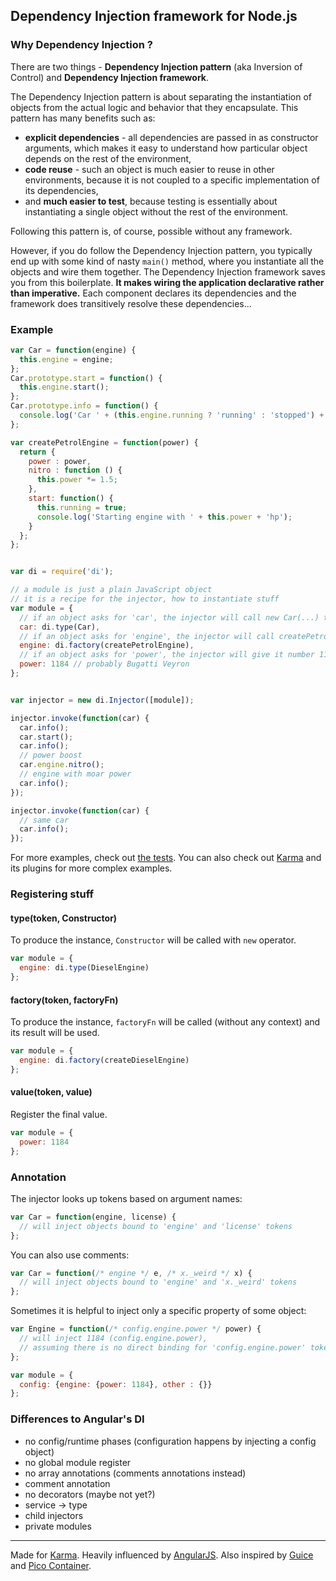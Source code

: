 ## Dependency Injection framework for Node.js

### Why Dependency Injection ?
There are two things - **Dependency Injection pattern** (aka Inversion of Control) and **Dependency Injection framework**.

The Dependency Injection pattern is about separating the instantiation of objects from the actual logic and behavior that they encapsulate. This pattern has many benefits such as:

- **explicit dependencies** - all dependencies are passed in as constructor arguments, which makes it easy to understand how particular object depends on the rest of the environment,
- **code reuse** - such an object is much easier to reuse in other environments, because it is not coupled to a specific implementation of its dependencies,
- and **much easier to test**, because testing is essentially about instantiating a single object without the rest of the environment.

Following this pattern is, of course, possible without any framework.

However, if you do follow the Dependency Injection pattern, you typically end up with some kind of nasty `main()` method, where you instantiate all the objects and wire them together. The Dependency Injection framework saves you from this boilerplate. **It makes wiring the application declarative rather than imperative.** Each component declares its dependencies and the framework does transitively resolve these dependencies...


### Example

```js
var Car = function(engine) {
  this.engine = engine;
};
Car.prototype.start = function() {
  this.engine.start();
};
Car.prototype.info = function() {
  console.log('Car ' + (this.engine.running ? 'running' : 'stopped') + ' with ' + this.engine.power + 'hp');
};

var createPetrolEngine = function(power) {
  return {
    power : power,
    nitro : function () {
      this.power *= 1.5;
    },
    start: function() {
      this.running = true;
      console.log('Starting engine with ' + this.power + 'hp');
    }
  };
};


var di = require('di');

// a module is just a plain JavaScript object
// it is a recipe for the injector, how to instantiate stuff
var module = {
  // if an object asks for 'car', the injector will call new Car(...) to produce it
  car: di.type(Car),
  // if an object asks for 'engine', the injector will call createPetrolEngine(...) to produce it
  engine: di.factory(createPetrolEngine),
  // if an object asks for 'power', the injector will give it number 1184
  power: 1184 // probably Bugatti Veyron
};


var injector = new di.Injector([module]);

injector.invoke(function(car) {
  car.info();
  car.start();
  car.info();
  // power boost
  car.engine.nitro();
  // engine with moar power
  car.info();
});

injector.invoke(function(car) {
  // same car
  car.info();
});
```
For more examples, check out [the tests](/vojtajina/node-di/blob/master/test/injector.spec.coffee). You can also check out [Karma](https://github.com/karma-runner/karma) and its plugins for more complex examples.


### Registering stuff

#### type(token, Constructor)
To produce the instance, `Constructor` will be called with `new` operator.
```js
var module = {
  engine: di.type(DieselEngine)
};
```

#### factory(token, factoryFn)
To produce the instance, `factoryFn` will be called (without any context) and its result will be used.
```js
var module = {
  engine: di.factory(createDieselEngine)
};
```

#### value(token, value)
Register the final value.
```js
var module = {
  power: 1184
};
```


### Annotation
The injector looks up tokens based on argument names:
```js
var Car = function(engine, license) {
  // will inject objects bound to 'engine' and 'license' tokens
};
```

You can also use comments:
```js
var Car = function(/* engine */ e, /* x._weird */ x) {
  // will inject objects bound to 'engine' and 'x._weird' tokens
};
```

Sometimes it is helpful to inject only a specific property of some object:
```js
var Engine = function(/* config.engine.power */ power) {
  // will inject 1184 (config.engine.power),
  // assuming there is no direct binding for 'config.engine.power' token
};

var module = {
  config: {engine: {power: 1184}, other : {}}
};
```

### Differences to Angular's DI

- no config/runtime phases (configuration happens by injecting a config object)
- no global module register
- no array annotations (comments annotations instead)
- comment annotation
- no decorators (maybe not yet?)
- service -> type
- child injectors
- private modules


---------
Made for [Karma]. Heavily influenced by [AngularJS]. Also inspired by [Guice] and [Pico Container].

[AngularJS]: http://angularjs.org/
[Pico Container]: http://picocontainer.codehaus.org/
[Guice]: http://code.google.com/p/google-guice/
[Karma]: http://karma-runner.github.io/


<!--
Object - a member of object graph in an application that can have dependencies on instances of other types (i.e. other Objects).
Token - each Object dependency (not an Object itself) is identified via a Token. Token is typically an annotation, string constant or a class/type
Injector - a container or context, capable of resolving Object dependencies and caching references to Objects constructed during the dependency resolution process.
Provider - a recipe for constructing Objects, typically a constructor or factory function
Binding - a mapping between a Token and a Provider
Module - a set of bindings. A Module is used to configure an Injector and defines which Objects can be resolved via an Injector. Module can also be used to override Object definitions (for reconfiguration or mocking purposes). 
-->
